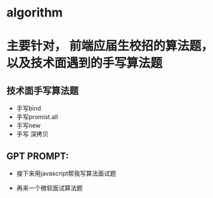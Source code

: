 # algorithm
# 主要针对， 前端应届生校招的算法题，以及技术面遇到的手写算法题

## 技术面手写算法题
- 手写bind
- 手写promist.all
- 手写new
- 手写 深拷贝

## GPT PROMPT:
- 接下来用javascript帮我写算法面试题




- 再来一个微软面试算法题